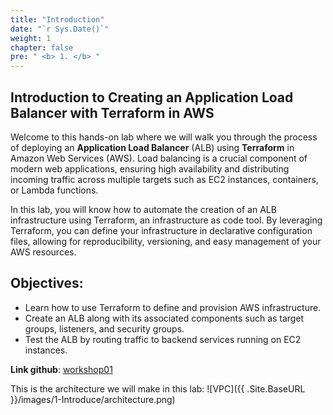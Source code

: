 ```yaml
---
title: "Introduction"
date: "`r Sys.Date()`"
weight: 1
chapter: false
pre: " <b> 1. </b> "
---
```


## Introduction to Creating an Application Load Balancer with Terraform in AWS

Welcome to this hands-on lab where we will walk you through the process of deploying an **Application Load Balancer** (ALB) using **Terraform** in Amazon Web Services (AWS). Load balancing is a crucial component of modern web applications, ensuring high availability and distributing incoming traffic across multiple targets such as EC2 instances, containers, or Lambda functions.

In this lab, you will know how to automate the creation of an ALB infrastructure using Terraform, an infrastructure as code tool. By leveraging Terraform, you can define your infrastructure in declarative configuration files, allowing for reproducibility, versioning, and easy management of your AWS resources.

## Objectives:

- Learn how to use Terraform to define and provision AWS infrastructure.
- Create an ALB along with its associated components such as target groups, listeners, and security groups.
- Test the ALB by routing traffic to backend services running on EC2 instances.

**Link github**: [workshop01](https://github.com/lenhattan2313/workshop01)

This is the architecture we will make in this lab:
![VPC]({{ .Site.BaseURL }}/images/1-Introduce/architecture.png)
